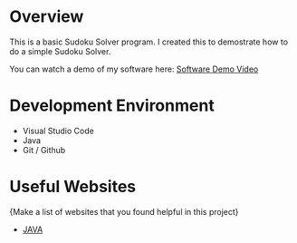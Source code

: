 # Overview

This is a basic Sudoku Solver program. I created this to demostrate how to do a simple Sudoku Solver.





You can watch a demo of my software here: [Software Demo Video](https://youtu.be/HmgBiqVeB5o)

# Development Environment

* Visual Studio Code
* Java
* Git / Github



# Useful Websites

{Make a list of websites that you found helpful in this project}
* [JAVA](https://www.w3schools.com/java/)
